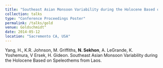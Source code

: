 ```yaml
---
title: "Southeast Asian Monsoon Variability during the Holocene Based on Speleothems from Laos."
collection: talks
type: "Conference Proceedings Poster"
permalink: /talks/gold
venue: Goldschmidt"
date: 2014-05-12
location: "Sacremento CA, USA"
---
```


Yang, H., K.R. Johnson, M. Griffiths, **N. Sekhon**, A. LeGrande, K. Yoshemura, V Ersek, H. Gideon. Southeast Asian Monsoon Variability during the Holocene Based on Speleothems from Laos.
